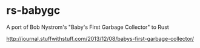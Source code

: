 # rs-babygc
A port of Bob Nystrom's "Baby's First Garbage Collector" to Rust

http://journal.stuffwithstuff.com/2013/12/08/babys-first-garbage-collector/
